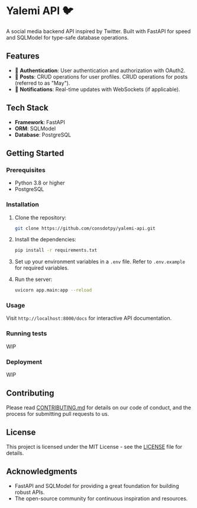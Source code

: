 # Yalemi API 🐦

A social media backend API inspired by Twitter. Built with FastAPI for speed and SQLModel for type-safe database operations.

## Features

- 🔐 **Authentication**: User authentication and authorization with OAuth2.
- 📝 **Posts**: CRUD operations for user profiles. CRUD operations for posts (referred to as "May").
- 💬 **Notifications**: Real-time updates with WebSockets (if applicable).

## Tech Stack

- **Framework**: FastAPI
- **ORM**: SQLModel
- **Database**: PostgreSQL

## Getting Started

### Prerequisites

- Python 3.8 or higher
- PostgreSQL

### Installation

1. Clone the repository:

    ```sh
    git clone https://github.com/consdotpy/yalemi-api.git
    ```

2. Install the dependencies:

    ```sh
    pip install -r requirements.txt
    ```

3. Set up your environment variables in a `.env` file. Refer to `.env.example` for required variables.

4. Run the server:

    ```sh
    uvicorn app.main:app --reload
    ```

### Usage

Visit `http://localhost:8000/docs` for interactive API documentation.

### Running tests

WIP

### Deployment

WIP

## Contributing

Please read [CONTRIBUTING.md](CONTRIBUTING.md) for details on our code of conduct, and the process for submitting pull requests to us.

## License

This project is licensed under the MIT License - see the [LICENSE](LICENSE) file for details.

## Acknowledgments

- FastAPI and SQLModel for providing a great foundation for building robust APIs.
- The open-source community for continuous inspiration and resources.
